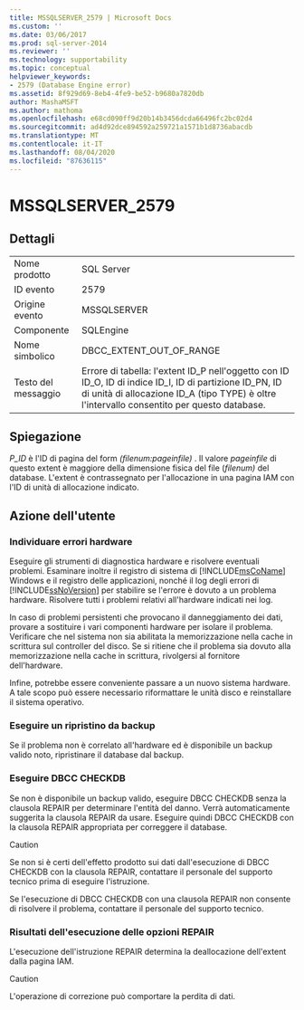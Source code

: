 ```yaml
---
title: MSSQLSERVER_2579 | Microsoft Docs
ms.custom: ''
ms.date: 03/06/2017
ms.prod: sql-server-2014
ms.reviewer: ''
ms.technology: supportability
ms.topic: conceptual
helpviewer_keywords:
- 2579 (Database Engine error)
ms.assetid: 8f929d69-8eb4-4fe9-be52-b9680a7820db
author: MashaMSFT
ms.author: mathoma
ms.openlocfilehash: e68cd090ff9d20b14b3456dcda66496fc2bc02d4
ms.sourcegitcommit: ad4d92dce894592a259721a1571b1d8736abacdb
ms.translationtype: MT
ms.contentlocale: it-IT
ms.lasthandoff: 08/04/2020
ms.locfileid: "87636115"
---
```

# <a name="mssqlserver_2579"></a>MSSQLSERVER_2579
    
## <a name="details"></a>Dettagli  
  
|||  
|-|-|  
|Nome prodotto|SQL Server|  
|ID evento|2579|  
|Origine evento|MSSQLSERVER|  
|Componente|SQLEngine|  
|Nome simbolico|DBCC_EXTENT_OUT_OF_RANGE|  
|Testo del messaggio|Errore di tabella: l'extent ID_P nell'oggetto con ID ID_O, ID di indice ID_I, ID di partizione ID_PN, ID di unità di allocazione ID_A (tipo TYPE) è oltre l'intervallo consentito per questo database.|  
  
## <a name="explanation"></a>Spiegazione  
 *P_ID* è l'ID di pagina del form *(filenum:pageinfile)* . Il valore *pageinfile* di questo extent è maggiore della dimensione fisica del file (*filenum)* del database. L'extent è contrassegnato per l'allocazione in una pagina IAM con l'ID di unità di allocazione indicato.  
  
## <a name="user-action"></a>Azione dell'utente  
  
### <a name="look-for-hardware-failure"></a>Individuare errori hardware  
 Eseguire gli strumenti di diagnostica hardware e risolvere eventuali problemi. Esaminare inoltre il registro di sistema di [!INCLUDE[msCoName](../../includes/msconame-md.md)] Windows e il registro delle applicazioni, nonché il log degli errori di [!INCLUDE[ssNoVersion](../../includes/ssnoversion-md.md)] per stabilire se l'errore è dovuto a un problema hardware. Risolvere tutti i problemi relativi all'hardware indicati nei log.  
  
 In caso di problemi persistenti che provocano il danneggiamento dei dati, provare a sostituire i vari componenti hardware per isolare il problema. Verificare che nel sistema non sia abilitata la memorizzazione nella cache in scrittura sul controller del disco. Se si ritiene che il problema sia dovuto alla memorizzazione nella cache in scrittura, rivolgersi al fornitore dell'hardware.  
  
 Infine, potrebbe essere conveniente passare a un nuovo sistema hardware. A tale scopo può essere necessario riformattare le unità disco e reinstallare il sistema operativo.  
  
### <a name="restore-from-backup"></a>Eseguire un ripristino da backup  
 Se il problema non è correlato all'hardware ed è disponibile un backup valido noto, ripristinare il database dal backup.  
  
### <a name="run-dbcc-checkdb"></a>Eseguire DBCC CHECKDB  
 Se non è disponibile un backup valido, eseguire DBCC CHECKDB senza la clausola REPAIR per determinare l'entità del danno. Verrà automaticamente suggerita la clausola REPAIR da usare. Eseguire quindi DBCC CHECKDB con la clausola REPAIR appropriata per correggere il database.  
  
> [!CAUTION]  
>  Se non si è certi dell'effetto prodotto sui dati dall'esecuzione di DBCC CHECKDB con la clausola REPAIR, contattare il personale del supporto tecnico prima di eseguire l'istruzione.  
  
 Se l'esecuzione di DBCC CHECKDB con una clausola REPAIR non consente di risolvere il problema, contattare il personale del supporto tecnico.  
  
### <a name="results-of-running-repair-options"></a>Risultati dell'esecuzione delle opzioni REPAIR  
 L'esecuzione dell'istruzione REPAIR determina la deallocazione dell'extent dalla pagina IAM.  
  
> [!CAUTION]  
>  L'operazione di correzione può comportare la perdita di dati.  
  
  
